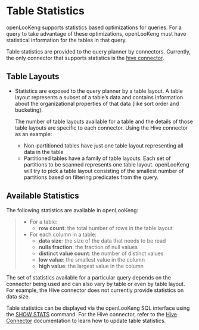 
Table Statistics
================

openLooKeng supports statistics based optimizations for queries. For a query to  take advantage of these optimizations, openLooKeng must have statistical information for the tables in that query.

Table statistics are provided to the query planner by connectors. Currently, the only connector that supports statistics is the [hive connector](../connector/hive.html).

Table Layouts
-------------

-   Statistics are exposed to the query planner by a table layout. A table layout represents a subset of a table’s data and contains information about the organizational properties of that data (like sort order and bucketing).
    
     
    
    The number of table layouts available for a table and the details of those table layouts are specific to each connector.  Using the Hive connector as an example:
    
     
    
    - Non-partitioned tables have just one table layout representing all data in the table
    - Partitioned tables have a family of table layouts. Each set of partitions to be scanned represents one table layout.  openLooKeng will try to pick a table layout consisting of the smallest number of partitions based on filtering predicates from the query.

Available Statistics
--------------------

The following statistics are available in openLooKeng:

 

> - For a table:
>   - **row count**: the total number of rows in the table layout
> - For each column in a table:
>   - **data size**: the size of the data that needs to be read
>   - **nulls fraction**: the fraction of null values
>   - **distinct value count**: the number of distinct values
>   - **low value**: the smallest value in the column
>   - **high value**: the largest value in the column

 

The set of statistics available for a particular query depends on the connector being used and can also vary by table or even by table layout. For example, the Hive connector does not currently provide statistics on data size.

Table statistics can be displayed via the openLooKeng SQL interface using the [SHOW STATS](../sql/show-stats.html) command. For the Hive connector, refer to the [Hive Connector](../connector/hive.html) documentation to learn how to update table statistics.
